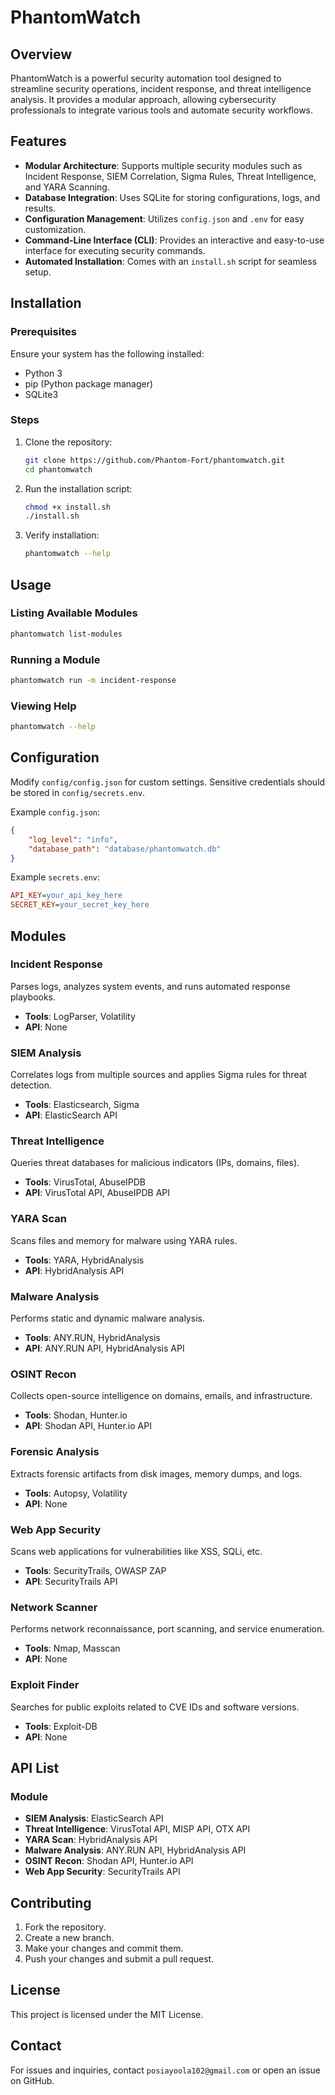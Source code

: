 # PhantomWatch

## Overview

PhantomWatch is a powerful security automation tool designed to streamline security operations, incident response, and threat intelligence analysis. It provides a modular approach, allowing cybersecurity professionals to integrate various tools and automate security workflows.

## Features

- **Modular Architecture**: Supports multiple security modules such as Incident Response, SIEM Correlation, Sigma Rules, Threat Intelligence, and YARA Scanning.
- **Database Integration**: Uses SQLite for storing configurations, logs, and results.
- **Configuration Management**: Utilizes `config.json` and `.env` for easy customization.
- **Command-Line Interface (CLI)**: Provides an interactive and easy-to-use interface for executing security commands.
- **Automated Installation**: Comes with an `install.sh` script for seamless setup.

## Installation

### Prerequisites

Ensure your system has the following installed:

- Python 3
- pip (Python package manager)
- SQLite3

### Steps

1. Clone the repository:

   ```sh
   git clone https://github.com/Phantom-Fort/phantomwatch.git
   cd phantomwatch
   ```

2. Run the installation script:

   ```sh
   chmod +x install.sh
   ./install.sh
   ```

3. Verify installation:

   ```sh
   phantomwatch --help
   ```

## Usage

### Listing Available Modules

```sh
phantomwatch list-modules
```

### Running a Module

```sh
phantomwatch run -m incident-response
```

### Viewing Help

```sh
phantomwatch --help
```

## Configuration

Modify `config/config.json` for custom settings. Sensitive credentials should be stored in `config/secrets.env`.

Example `config.json`:

```json
{
    "log_level": "info",
    "database_path": "database/phantomwatch.db"
}
```

Example `secrets.env`:

```ini
API_KEY=your_api_key_here
SECRET_KEY=your_secret_key_here
```

## Modules

### Incident Response
Parses logs, analyzes system events, and runs automated response playbooks.
- **Tools**: LogParser, Volatility
- **API**: None

### SIEM Analysis
Correlates logs from multiple sources and applies Sigma rules for threat detection.
- **Tools**: Elasticsearch, Sigma
- **API**: ElasticSearch API

### Threat Intelligence
Queries threat databases for malicious indicators (IPs, domains, files).
- **Tools**: VirusTotal, AbuseIPDB
- **API**: VirusTotal API, AbuseIPDB API

### YARA Scan
Scans files and memory for malware using YARA rules.
- **Tools**: YARA, HybridAnalysis
- **API**: HybridAnalysis API

### Malware Analysis
Performs static and dynamic malware analysis.
- **Tools**: ANY.RUN, HybridAnalysis
- **API**: ANY.RUN API, HybridAnalysis API

### OSINT Recon
Collects open-source intelligence on domains, emails, and infrastructure.
- **Tools**: Shodan, Hunter.io
- **API**: Shodan API, Hunter.io API

### Forensic Analysis
Extracts forensic artifacts from disk images, memory dumps, and logs.
- **Tools**: Autopsy, Volatility
- **API**: None

### Web App Security
Scans web applications for vulnerabilities like XSS, SQLi, etc.
- **Tools**: SecurityTrails, OWASP ZAP
- **API**: SecurityTrails API

### Network Scanner
Performs network reconnaissance, port scanning, and service enumeration.
- **Tools**: Nmap, Masscan
- **API**: None

### Exploit Finder
Searches for public exploits related to CVE IDs and software versions.
- **Tools**: Exploit-DB
- **API**: None

## API List

### Module
- **SIEM Analysis**: ElasticSearch API
- **Threat Intelligence**: VirusTotal API, MISP API, OTX API
- **YARA Scan**: HybridAnalysis API
- **Malware Analysis**: ANY.RUN API, HybridAnalysis API
- **OSINT Recon**: Shodan API, Hunter.io API
- **Web App Security**: SecurityTrails API

## Contributing

1. Fork the repository.
2. Create a new branch.
3. Make your changes and commit them.
4. Push your changes and submit a pull request.

## License

This project is licensed under the MIT License.

## Contact

For issues and inquiries, contact `posiayoola102@gmail.com` or open an issue on GitHub.